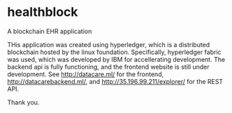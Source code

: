 # healthblock
A blockchain EHR application

THis application was created using hyperledger, which is a distributed blockchain hosted by the linux foundation. Specifically, hyperledger fabric was used, which was developed by IBM for accellerating development. The backend api is fully functioning, and the frontend website is still under development. See http://datacare.ml/ for the frontend, http://datacarebackend.ml/, and http://35.196.99.211/explorer/ for the REST API.

Thank you.

